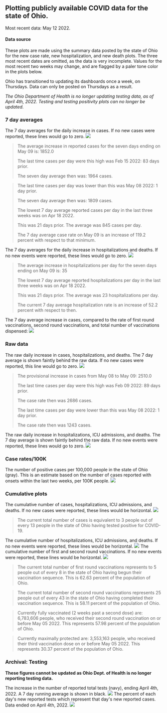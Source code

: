 ## Plotting publicly available COVID data for the state of Ohio. 

Most recent data: May 12 2022. 

#### Data source
These plots are made using the summary data posted by the state of Ohio for the new case rate,
    new hospitalization, and new death plots. The three most recent dates are omitted, as the data is very incomplete. Values for the most recent two weeks may change, and are flagged by a paler tone color in the plots below. 

Ohio has transitioned to updating its dashboards once a week, on Thursdays. Data can only be posted on Thursdays as a result. 

*The Ohio Department of Health is no longer updating testing data, as of April 4th, 2022. Testing and testing positivity plots can no longer be updated.* 

### 7 day averages
The 7 day averages for the daily increase in cases. If no new cases were reported, these lines would go to zero.
![](7dayaverage_cases.png)

>The average increase in reported cases for the seven days ending on May 09 is: 1852.0
>
>The last time cases per day were this high was Feb 15 2022: 83 days prior.
>
>The seven day average then was: 1964 cases.

>
>The last time cases per day was lower than this was May 08 2022: 1 day prior.
>
>The seven day average then was: 1809 cases.
>
>The lowest 7 day average reported cases per day in the last three weeks was on Apr 18 2022.
>
>This was 21 days prior. The average was 845 cases per day.
>
>The 7 day average case rate on May 09 is an increase of 119.2 percent with respect to that minimum.

The 7 day averages for the daily increase in hospitalizations and deaths. If no new events were reported, these lines would go to zero.
![](7dayaverage_hospital.png)

>The average increase in hospitalizations per day for the seven days ending on May 09 is: 35
>
>The lowest 7 day average reported hospitalizations per day in the last three weeks was on Apr 18 2022.
>
>This was 21 days prior. The average was 23 hospitalizations per day.
>
>The current 7 day average hospitalization rate is an increase of 52.2 percent with respect to then.

The 7 day average increase in cases, compared to the rate of first round vaccinations, second round vaccinations, and total number of vaccinations dispensed:
![](DailyVaccinationsCases.png)

### Raw data
The raw daily increase in cases, hospitalizations, and deaths. The 7 day average is shown faintly behind the raw data. If no new cases were reported, this line would go to zero.
![](DailyCases.png)

>The provisional increase in cases from May 08 to May 09: 2510.0 
>
>The last time cases per day were this high was Feb 09 2022: 89 days prior. 
>
>The case rate then was 2686 cases.
>
>The last time cases per day were lower than this was May 08 2022: 1 day prior. 
>
>The case rate then was 1243 cases.

The raw daily increase in hospitalizations, ICU admissions, and deaths. The 7 day average is shown faintly behind the raw data. If no new events were reported, these lines would go to zero.
![](DailyHospitalizations.png)

### Case rates/100K 

The number of positive cases per 100,000 people in the state of Ohio (gray). This is an estimate based on the number of cases reported with onsets within the last two weeks, per 100K people.
![](7dayaverage_rate.png)
### Cumulative plots
The cumulative number of cases, hospitalizations, ICU admissions, and deaths. If no new cases were reported, these lines would be horizontal.
![](Cases.png)

>The current total number of cases is equivalent to 3 people out of every 13 people in the state of Ohio having tested positive for COVID-19.

The cumulative number of hospitalizations, ICU admissions, and deaths. If no new events were reported, these lines would be horizontal.
![](Hospitalizations.png)
The cumulative number of first and second round vaccinations. If no new events were reported, these lines would be horizontal.
![](Vaccinations.png)

>The current total number of first round vaccinations represents to 5 people out of every 8 in the state of Ohio having begun their vaccination sequence.
>This is 62.63 percent of the population of Ohio.

>The current total number of second round vaccinations represents 25 people out of every 43 in the state of Ohio having completed their vaccination sequence.
>This is 58.11 percent of the population of Ohio.

>Currently fully vaccinated (2 weeks past a second dose) are: 6,783,606 people, who received their second round vaccination on or before May 05 2022.
>This represents 57.98 percent of the population of Ohio.

>Currently maximally protected are: 3,553,163 people, who received their third vaccination dose on or before May 05 2022.
>This represents 30.37 percent of the population of Ohio.

### Archival: Testing
**These figures cannot be updated as Ohio Dept. of Health is no longer reporting testing data.**

The increase in the number of reported total tests (navy), ending April 4th, 2022. A 7 day running average is shown in black.
![](DailyTests.png)
The percent of each day's new reported tests which represent that day's new reported cases. Data ended on April 4th, 2022.
![](percentpositive_tests.png)


